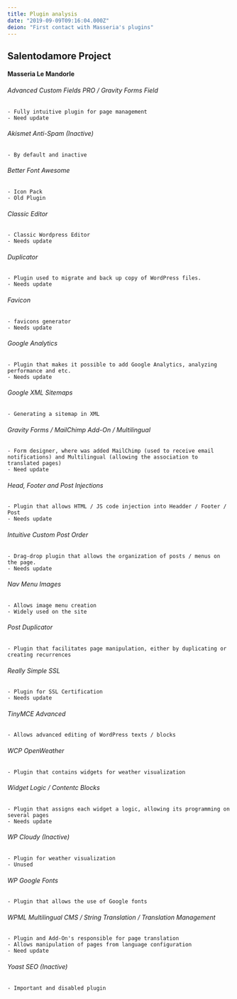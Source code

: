 ```yaml
---
title: Plugin analysis
date: "2019-09-09T09:16:04.000Z"
deion: "First contact with Masseria's plugins"
---
```


## Salentodamore Project

#### Masseria Le Mandorle

###### Advanced Custom Fields PRO / Gravity Forms Field
    - Fully intuitive plugin for page management
    - Need update

###### Akismet Anti-Spam (Inactive)
    - By default and inactive

###### Better Font Awesome
    - Icon Pack
    - Old Plugin

###### Classic Editor
    - Classic Wordpress Editor
    - Needs update

###### Duplicator
    - Plugin used to migrate and back up copy of WordPress files.
    - Needs update

###### Favicon
    - favicons generator
    - Needs update

###### Google Analytics
    - Plugin that makes it possible to add Google Analytics, analyzing performance and etc.
    - Needs update

###### Google XML Sitemaps
    - Generating a sitemap in XML

###### Gravity Forms / MailChimp Add-On / Multilingual
    - Form designer, where was added MailChimp (used to receive email notifications) and Multilingual (allowing the association to translated pages)
    - Need update

###### Head, Footer and Post Injections
    - Plugin that allows HTML / JS code injection into Headder / Footer / Post
    - Needs update

###### Intuitive Custom Post Order
    - Drag-drop plugin that allows the organization of posts / menus on the page.
    - Needs update

###### Nav Menu Images
    - Allows image menu creation
    - Widely used on the site

###### Post Duplicator
    - Plugin that facilitates page manipulation, either by duplicating or creating recurrences

###### Really Simple SSL
    - Plugin for SSL Certification
    - Needs update

###### TinyMCE Advanced
    - Allows advanced editing of WordPress texts / blocks

###### WCP OpenWeather
    - Plugin that contains widgets for weather visualization

###### Widget Logic / Contentc Blocks
    - Plugin that assigns each widget a logic, allowing its programming on several pages
    - Needs update

###### WP Cloudy (Inactive)
    - Plugin for weather visualization
    - Unused

###### WP Google Fonts
    - Plugin that allows the use of Google fonts

###### WPML Multilingual CMS / String Translation / Translation Management
    - Plugin and Add-On's responsible for page translation
    - Allows manipulation of pages from language configuration
    - Need update

###### Yoast SEO (Inactive)
    - Important and disabled plugin